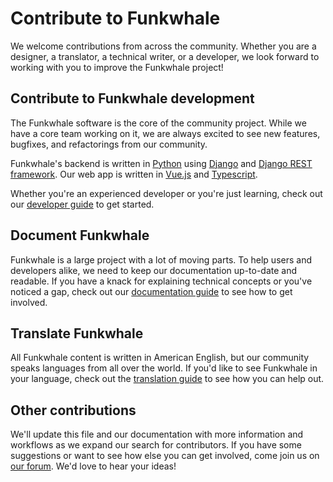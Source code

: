 # Contribute to Funkwhale

We welcome contributions from across the community. Whether you are a designer, a translator, a technical writer, or a developer, we look forward to working with you to improve the Funkwhale project!

## Contribute to Funkwhale development

The Funkwhale software is the core of the community project. While we have a core team working on it, we are always excited to see new features, bugfixes, and refactorings from our community.

Funkwhale's backend is written in [Python](https://www.python.org/) using [Django](https://www.djangoproject.com) and [Django REST framework](https://www.django-rest-framework.org/). Our web app is written in [Vue.js](https://vuejs.org/) and [Typescript](https://typescriptlang.org).

Whether you're an experienced developer or you're just learning, check out our [developer guide](https://docs.funkwhale.audio/developers/index.html) to get started.

## Document Funkwhale

Funkwhale is a large project with a lot of moving parts. To help users and developers alike, we need to keep our documentation up-to-date and readable. If you have a knack for explaining technical concepts or you've noticed a gap, check out our [documentation guide](https://docs.funkwhale.audio/documentation/index.html) to see how to get involved.

## Translate Funkwhale

All Funkwhale content is written in American English, but our community speaks languages from all over the world. If you'd like to see Funkwhale in your language, check out the [translation guide](https://docs.funkwhale.audio/translators.html) to see how you can help out.

## Other contributions

We'll update this file and our documentation with more information and workflows as we expand our search for contributors. If you have some suggestions or want to see how else you can get involved, come join us on [our forum](https://forum.funkwhale.audio). We'd love to hear your ideas!
